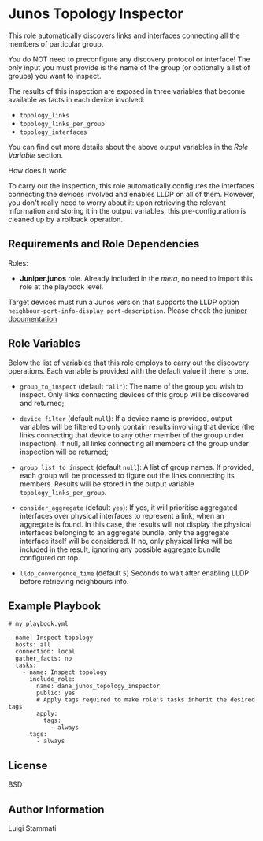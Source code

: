 Junos Topology Inspector
=========

This role automatically discovers links and interfaces connecting all the members of particular group. 

You do NOT need to preconfigure any discovery protocol or interface!
The only input you must provide is the name of the group (or optionally a list of groups) you want to inspect.


The results of this inspection are exposed in three variables that become available as facts in each device involved:

* `topology_links`
* `topology_links_per_group`
* `topology_interfaces`

You can find out more details about the above output variables in the _Role Variable_ section.

How does it work:

To carry out the inspection, this role automatically configures the interfaces connecting the devices involved 
and enables LLDP on all of them. However, you don't really need to worry about it: upon retrieving the relevant 
information and storing it in the output variables, this pre-configuration is cleaned up by a rollback operation.  


Requirements and Role Dependencies
------------

Roles:

* __Juniper.junos__ role. Already included in the _meta_, 
no need to import this role at the playbook level.


Target devices must run a Junos version that supports the LLDP option 
`neighbour-port-info-display port-description`. Please check the 
[juniper documentation](https://www.juniper.net/documentation/en_US/junos/topics/reference/configuration-statement/neighbor-port-info-display-edit-lldp.html)


Role Variables
--------------

Below the list of variables that this role employs to carry out the discovery operations. Each variable is provided with the
default value if there is one.


* `group_to_inspect` (default `"all"`): The name of the group you wish to inspect. Only links connecting devices of
 this group will be discovered and returned;
* `device_filter` (default `null`): If a device name is provided, output variables will be filtered to only contain results 
involving that device (the links connecting that device to any other member of the group under inspection). If null,
all links connecting all members of the group under inspection will be returned;

* `group_list_to_inspect` (default `null`): A list of group names. If provided, each group will be processed 
to figure out the links connecting its members. Results will be stored in the output variable `topology_links_per_group`.

* `consider_aggregate` (default `yes`): If yes, it will prioritise aggregated interfaces over physical interfaces 
to represent a link, when an aggregate is found. In this case, the results will not display the physical interfaces
belonging to an aggregate bundle, only the aggregate interface itself will be considered. If no, only physical links
will be included in the result, ignoring any possible aggregate bundle configured on top.

* `lldp_convergence_time` (default `5`) Seconds to wait after enabling LLDP before retrieving neighbours info.

Example Playbook
----------------

```
# my_playbook.yml

- name: Inspect topology
  hosts: all
  connection: local
  gather_facts: no
  tasks:
    - name: Inspect topology
      include_role:
        name: dana_junos_topology_inspector
        public: yes
        # Apply tags required to make role's tasks inherit the desired tags
        apply:
          tags:
            - always
      tags:
        - always
```

License
-------

BSD

Author Information
------------------

Luigi Stammati